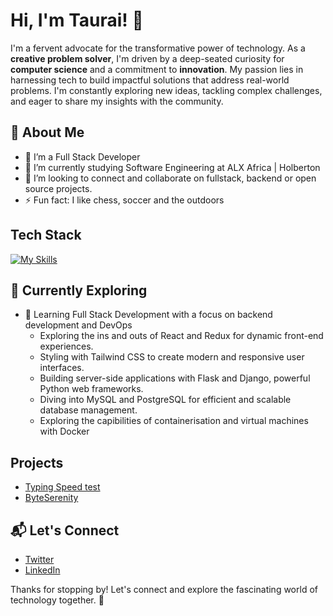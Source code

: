 # Hi, I'm Taurai! 👋

I'm a fervent advocate for the transformative power of technology. As a **creative problem solver**, I'm driven by a deep-seated curiosity for **computer science** and a commitment to **innovation**. My passion lies in harnessing tech to build impactful solutions that address real-world problems. I'm constantly exploring new ideas, tackling complex challenges, and eager to share my insights with the community.

## 🚀 About Me

- 🔭 I’m a Full Stack Developer 
- 🌱 I’m currently studying Software Engineering at ALX Africa | Holberton
- 👯 I’m looking to connect and collaborate on fullstack, backend or open source projects.
- ⚡ Fun fact: I like chess, soccer and the outdoors


## Tech Stack

[![My Skills](https://skillicons.dev/icons?i=js,html,css,jquery,c,python,django,flask,mysql,docker,nginx,bash,git,linux,vim,wordpress&perline=8)](https://skillicons.dev)


## 🌱 Currently Exploring

- 🚀 Learning Full Stack Development with a focus on backend development and DevOps 
  - Exploring the ins and outs of React and Redux for dynamic front-end experiences.
  - Styling with Tailwind CSS to create modern and responsive user interfaces.
  - Building server-side applications with Flask and Django, powerful Python web frameworks.
  - Diving into MySQL and PostgreSQL for efficient and scalable database management.
  - Exploring the capibilities of containerisation and virtual machines with Docker

 
 ##  Projects

- [Typing Speed test](https://tau-rai.github.io/typing-speed-test/)
- [ByteSerenity](https://www.byteserenity.social)


## 📬 Let's Connect

- [Twitter](https://twitter.com/tau_rai)
- [LinkedIn](https://linkedin.com/m/taurai-masaire)

Thanks for stopping by! Let's connect and explore the fascinating world of technology together. 🚀



